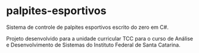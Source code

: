 # palpites-esportivos
Sistema de controle de palpites esportivos escrito do zero em C#.

Projeto desenvolvido para a unidade curricular TCC para o curso de Análise e Desenvolvimento de Sistemas do Instituto Federal de Santa Catarina.
